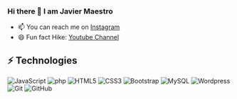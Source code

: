 ### Hi there 👋 I am Javier Maestro

<!--
**maestroGit/maestroGit** is a ✨ _special_ ✨ repository because its `README.md` (this file) appears on your GitHub profile.
- 👯 I’m looking to collaborate as Frontend developer
- 💬 Ask me about ...
-->


- 📫 You can reach me on [Instagram](https://instagram.com/walkexperience)
- 😄 Fun fact Hike: [Youtube Channel](https://www.youtube.com/channel/UCYs7CslihNZaOCJiGqCD0cw)

## ⚡ Technologies

![JavaScript](https://img.shields.io/badge/-JavaScript-black?style=flat-square&logo=javascript)
![php](https://img.shields.io/badge/-php-black?style=flat-square&logo=php)
![HTML5](https://img.shields.io/badge/-HTML5-E34F26?style=flat-square&logo=html5&logoColor=white)
![CSS3](https://img.shields.io/badge/-CSS3-1572B6?style=flat-square&logo=css3)
![Bootstrap](https://img.shields.io/badge/-Bootstrap-563D7C?style=flat-square&logo=bootstrap)
![MySQL](https://img.shields.io/badge/-MySQL-black?style=flat-square&logo=mysql)
![Wordpress](https://img.shields.io/badge/-Wordpress-181717?style=flat-square&logo=wordpress)
![Git](https://img.shields.io/badge/-Git-black?style=flat-square&logo=git)
![GitHub](https://img.shields.io/badge/-GitHub-181717?style=flat-square&logo=github)


